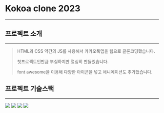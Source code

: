 # Kokoa clone 2023
------
## 프로젝트 소개
-----
>HTML과 CSS 약간의 JS를 사용해서 카카오톡앱을 웹으로 클론코딩했습니다.
>
>
>첫프로젝트인만큼 부실하지만 열심히 만들었습니다.
>
>font awesome을 이용해 다양한 아이콘을 넣고 애니메이션도 추가했습니다.
>

## 프로젝트 기술스택
---
<div>
  <img src="https://img.shields.io/badge/html5-E34F26?style=for-the-badge&logo=html5&logoColor=white"> 
  <img src="https://img.shields.io/badge/css-1572B6?style=for-the-badge&logo=css3&logoColor=white"> 
  <img src="https://img.shields.io/badge/javascript-F7DF1E?style=for-the-badge&logo=javascript&logoColor=black">
  <img src="https://img.shields.io/badge/fontawesome-339AF0?style=for-the-badge&logo=fontawesome&logoColor=white">
</div>
